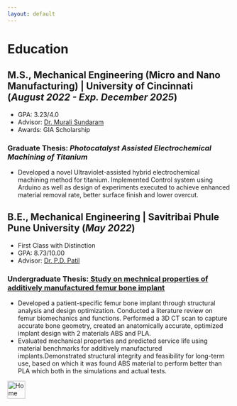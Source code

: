 ```yaml
---
layout: default
---
```


# Education

## M.S., Mechanical Engineering (Micro and Nano Manufacturing) | University of Cincinnati (_August 2022 - Exp. December 2025_)
- GPA: 3.23/4.0
- Advisor: [Dr. Murali Sundaram](https://scholar.google.com/citations?user=vXY-oQMAAAAJ&hl=en)
- Awards: GIA Scholarship

### Graduate Thesis: _Photocatalyst Assisted Electrochemical Machining of Titanium_
- Developed a novel Ultraviolet-assisted hybrid electrochemical machining method for titanium. Implemented Control system using Arduino as well as design of experiments executed to achieve enhanced material removal rate, better surface finish and lower overcut.

## B.E., Mechanical Engineering | Savitribai Phule Pune University (_May 2022_)
- First Class with Distinction
- GPA: 8.73/10.00
- Advisor: [Dr. P.D. Patil](https://scholar.google.com/citations?user=P1Zk7XgAAAAJ&hl=en)

### Undergraduate Thesis:[ Study on mechnical properties of additively manufactured femur bone implant](https://ijcrt.org/papers/IJCRT2205752.pdf)
- Developed a patient-specific femur bone implant through structural analysis and design optimization. Conducted a literature review on femur biomechanics and functions. Performed a 3D CT scan to capture accurate bone geometry, created an anatomically accurate, optimized implant design with 2 materials ABS and PLA.
- Evaluated mechanical properties and predicted service life using material benchmarks for additively manufactured implants.Demonstrated structural integrity and feasibility for long-term use, based on which it was found ABS material to perform better than PLA which both in the simulations and actual tests.

<a href="s-egk.github.io/" rel="noreferrer"> <img src="https://www.svgrepo.com/show/111256/house.svg" alt="Home Page" width="40" height="40" title="Home Page"> </a>
